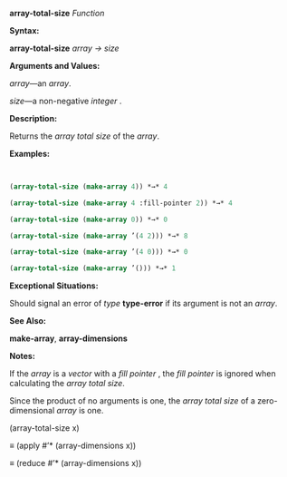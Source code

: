 **array-total-size** *Function* 



**Syntax:** 



**array-total-size** *array → size* 



**Arguments and Values:** 



*array*—an *array*. 



*size*—a non-negative *integer* . 



**Description:** 



Returns the *array total size* of the *array*. 







 



 



**Examples:**
```lisp
 

(array-total-size (make-array 4)) *→* 4 

(array-total-size (make-array 4 :fill-pointer 2)) *→* 4 

(array-total-size (make-array 0)) *→* 0 

(array-total-size (make-array ’(4 2))) *→* 8 

(array-total-size (make-array ’(4 0))) *→* 0 

(array-total-size (make-array ’())) *→* 1 


```
**Exceptional Situations:** 



Should signal an error of *type* **type-error** if its argument is not an *array*. 



**See Also:** 



**make-array**, **array-dimensions** 



**Notes:** 



If the *array* is a *vector* with a *fill pointer* , the *fill pointer* is ignored when calculating the *array total size*. 



Since the product of no arguments is one, the *array total size* of a zero-dimensional *array* is one. 



(array-total-size x) 



*≡* (apply #’\* (array-dimensions x)) 



*≡* (reduce #’\* (array-dimensions x)) 



